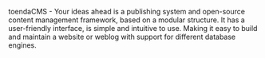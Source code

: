 toendaCMS - Your ideas ahead is a publishing system and open-source content management framework, based on a modular structure. It has a user-friendly interface, is simple and intuitive to use. Making it easy to build and maintain a website or weblog with support for different database engines.

